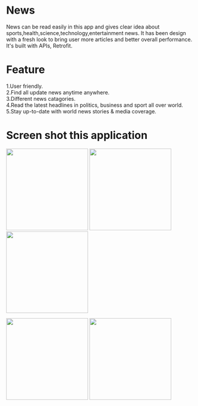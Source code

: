# News
News can be read easily in this app and gives clear idea about sports,health,science,technology,entertainment news.
It has been design with a fresh look to bring user more articles and better overall performance.
It's built with APIs, Retrofit.

# Feature
1.User friendly.<br/>
2.Find all update news anytime anywhere.<br/>
3.Different news catagories.<br/>
4.Read the latest headlines in politics, business and sport all over world.<br/>
5.Stay up-to-date with world news stories & media coverage.<br/>

# Screen shot this application
<p float="left" >
<img src="https://user-images.githubusercontent.com/59121881/149574990-1b900e99-6c91-471c-b86f-3fa03bc6ea1d.jpg" width="220"/>
<img src="https://user-images.githubusercontent.com/59121881/149575004-6a802b73-3f69-4e59-baa4-c4cb47147398.jpg" width="220"/>
<img src="https://user-images.githubusercontent.com/59121881/149574997-b2279d3f-54fa-4b02-8084-df804f4abd57.jpg" width="220"/>
</p>

<p float="left" >
<img src="https://user-images.githubusercontent.com/59121881/149575001-7a02127c-5247-4b40-a011-89b4e691053c.jpg" width="220"/>
<img src="https://user-images.githubusercontent.com/59121881/149575009-50bdb673-3f51-45a2-8020-ae64442bac8e.jpg" width="220"/>
</p>
